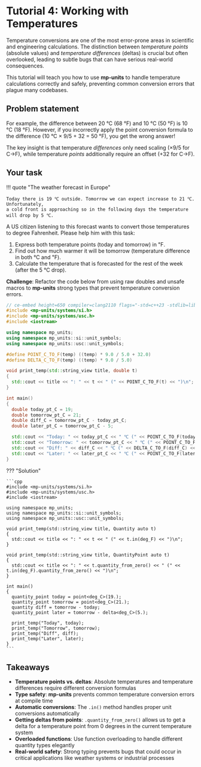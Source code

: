 # Tutorial 4: Working with Temperatures

Temperature conversions are one of the most error-prone areas in scientific and
engineering calculations. The distinction between _temperature points_ (absolute values)
and _temperature differences_ (deltas) is crucial but often overlooked, leading to
subtle bugs that can have serious real-world consequences.

This tutorial will teach you how to use **mp-units** to handle temperature calculations
correctly and safely, preventing common conversion errors that plague many codebases.


## Problem statement

For example, the difference between 20 °C (68 °F) and 10 °C (50 °F) is 10 °C (18 °F).
However, if you incorrectly apply the point conversion formula to the difference
(10 °C × 9/5 + 32 = 50 °F), you get the wrong answer!

The key insight is that temperature _differences_ only need scaling (×9/5 for C→F),
while temperature _points_ additionally require an offset (+32 for C→F).

## Your task

!!! quote "The weather forecast in Europe"

    Today there is 19 ℃ outside. Tomorrow we can expect increase to 21 ℃. Unfortunately,
    a cold front is approaching so in the following days the temperature will drop by 5 ℃.

A US citizen listening to this forecast wants to convert those temperatures to degree
Fahrenheit. Please help him with this task:

1. Express both temperature points (today and tomorrow) in ℉.
2. Find out how much warmer it will be tomorrow (temperature difference in both ℃ and ℉).
3. Calculate the temperature that is forecasted for the rest of the week (after the 5 ℃ drop).

**Challenge**: Refactor the code below from using raw doubles and unsafe macros to
**mp-units** strong types that prevent temperature conversion errors.

```cpp
// ce-embed height=650 compiler=clang2110 flags="-std=c++23 -stdlib=libc++ -O3" mp-units=trunk
#include <mp-units/systems/si.h>
#include <mp-units/systems/usc.h>
#include <iostream>

using namespace mp_units;
using namespace mp_units::si::unit_symbols;
using namespace mp_units::usc::unit_symbols;

#define POINT_C_TO_F(temp) ((temp) * 9.0 / 5.0 + 32.0)
#define DELTA_C_TO_F(temp) ((temp) * 9.0 / 5.0)

void print_temp(std::string_view title, double t)
{
  std::cout << title << ": " << t << " (" << POINT_C_TO_F(t) << ")\n";
}

int main()
{
  double today_pt_C = 19;
  double tomorrow_pt_C = 21;
  double diff_C = tomorrow_pt_C - today_pt_C;
  double later_pt_C = tomorrow_pt_C - 5;

  std::cout << "Today: " << today_pt_C << " ℃ (" << POINT_C_TO_F(today_pt_C) << " ℉)\n";
  std::cout << "Tomorrow: " << tomorrow_pt_C << " ℃ (" << POINT_C_TO_F(tomorrow_pt_C) << " ℉)\n";
  std::cout << "Diff: " << diff_C << " ℃ (" << DELTA_C_TO_F(diff_C) << " ℉)\n";
  std::cout << "Later: " << later_pt_C << " ℃ (" << POINT_C_TO_F(later_pt_C) << " ℉)\n";
}
```

??? "Solution"

    ```cpp
    #include <mp-units/systems/si.h>
    #include <mp-units/systems/usc.h>
    #include <iostream>

    using namespace mp_units;
    using namespace mp_units::si::unit_symbols;
    using namespace mp_units::usc::unit_symbols;

    void print_temp(std::string_view title, Quantity auto t)
    {
      std::cout << title << ": " << t << " (" << t.in(deg_F) << ")\n";
    }

    void print_temp(std::string_view title, QuantityPoint auto t)
    {
      std::cout << title << ": " << t.quantity_from_zero() << " (" << t.in(deg_F).quantity_from_zero() << ")\n";
    }

    int main()
    {
      quantity_point today = point<deg_C>(19.);
      quantity_point tomorrow = point<deg_C>(21.);
      quantity diff = tomorrow - today;
      quantity_point later = tomorrow - delta<deg_C>(5.);

      print_temp("Today", today);
      print_temp("Tomorrow", tomorrow);
      print_temp("Diff", diff);
      print_temp("Later", later);
    }
    ```

## Takeaways

- **Temperature points vs. deltas**: Absolute temperatures and temperature differences
  require different conversion formulas
- **Type safety**: **mp-units** prevents common temperature conversion errors at
  compile time
- **Automatic conversions**: The `.in()` method handles proper unit conversions automatically
- **Getting deltas from points**: `.quantity_from_zero()` allows us to get a delta for a
  temperature point from 0 degrees in the current temperature system
- **Overloaded functions**: Use function overloading to handle different quantity types
  elegantly
- **Real-world safety**: Strong typing prevents bugs that could occur in critical
  applications like weather systems or industrial processes
